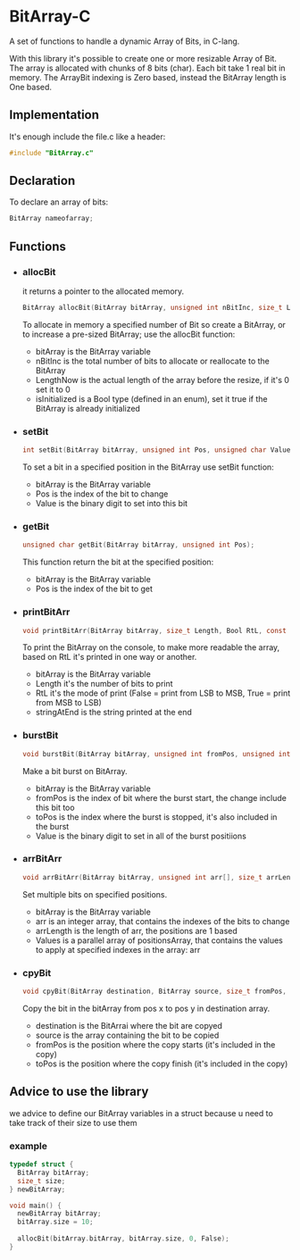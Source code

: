 # BitArray-C
A set of functions to handle a dynamic Array of Bits, in C-lang.

With this library it's possible to create one or more resizable Array of Bit. 
The array is allocated with chunks of 8 bits (char). Each bit take 1 real bit in memory.
The ArrayBit indexing is Zero based, instead the BitArray length is One based.

## Implementation
   It's enough include the file.c like a header:
   ```c
   #include "BitArray.c"
   ```
   
## Declaration
   To declare an array of bits:
   ```c
   BitArray nameofarray;
   ```
   
## Functions
* ### allocBit
  it returns a pointer to the allocated memory.
  
  ```c
  BitArray allocBit(BitArray bitArray, unsigned int nBitInc, size_t LengthNow, Bool isInitialized);
  ```
  
  To allocate in memory a specified number of Bit so create a BitArray, or to increase a pre-sized BitArray; use the allocBit function:
  
  * bitArray is the BitArray variable
  * nBitInc is the total number of bits to allocate or reallocate to the BitArray
  * LengthNow is the actual length of the array before the resize, if it's 0 set it to 0
  * isInitialized is a Bool type (defined in an enum), set it true if the BitArray is already initialized


* ### setBit

  ```c
  int setBit(BitArray bitArray, unsigned int Pos, unsigned char Value);
  ```
  
  To set a bit in a specified position in the BitArray use setBit function:
  
  * bitArray is the BitArray variable
  * Pos is the index of the bit to change
  * Value is the binary digit to set into this bit
  
  
* ### getBit

  ```c
  unsigned char getBit(BitArray bitArray, unsigned int Pos);
  ```
  
  This function return the bit at the specified position:
  
  * bitArray is the BitArray variable
  * Pos is the index of the bit to get
 
 
* ### printBitArr

  ```c
  void printBitArr(BitArray bitArray, size_t Length, Bool RtL, const char* stringAtEnd);
  ```
  
  To print the BitArray on the console, to make more readable the array, based on RtL it's printed in one way or another.
  
  * bitArray is the BitArray variable
  * Length it's the number of bits to print
  * RtL it's the mode of print (False = print from LSB to MSB, True = print from MSB to LSB)
  * stringAtEnd is the string printed at the end
  
  
* ### burstBit

  ```c
  void burstBit(BitArray bitArray, unsigned int fromPos, unsigned int toPos, unsigned char Value);
  ```
  
  Make a bit burst on BitArray.
  
  * bitArray is the BitArray variable
  * fromPos is the index of bit where the burst start, the change include this bit too
  * toPos is the index where the burst is stopped, it's also included in the burst
  * Value is the binary digit to set in all of the burst positiions


* ### arrBitArr

  ```c
  void arrBitArr(BitArray bitArray, unsigned int arr[], size_t arrLength, unsigned char Values[]);
  ```
  
  Set multiple bits on specified positions.
  
  * bitArray is the BitArray variable
  * arr is an integer array, that contains the indexes of the bits to change
  * arrLength is the length of arr, the positions are 1 based
  * Values is a parallel array of positionsArray, that contains the values to apply at specified indexes in the array: arr


* ### cpyBit

  ```c
  void cpyBit(BitArray destination, BitArray source, size_t fromPos, size_t toPos);
  ```
  
  Copy the bit in the bitArray from pos x to pos y in destination array.
  
  * destination is the BitArrai where the bit are copyed
  * source is the array containing the bit to be copied
  * fromPos is the position where the copy starts (it's included in the copy)
  * toPos is the position where the copy finish (it's included in the copy)


## Advice to use the library

  we advice to define our BitArray variables in a struct because u need to take track of their size to use them

  ### example
  
  ```c
  typedef struct {
	BitArray bitArray;
	size_t size;
  } newBitArray;
  
  void main() {
	newBitArray bitArray;
	bitArray.size = 10;
	
	allocBit(bitArray.bitArray, bitArray.size, 0, False);
  }
  ```